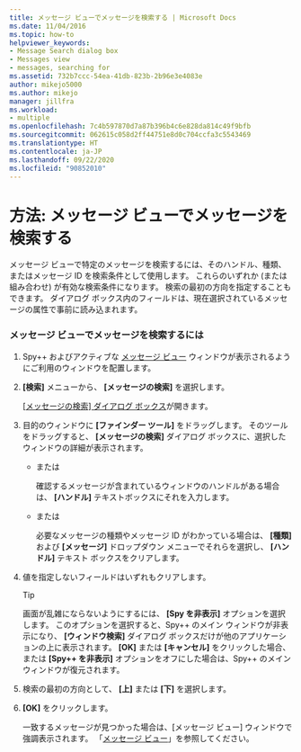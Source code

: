 ```yaml
---
title: メッセージ ビューでメッセージを検索する | Microsoft Docs
ms.date: 11/04/2016
ms.topic: how-to
helpviewer_keywords:
- Message Search dialog box
- Messages view
- messages, searching for
ms.assetid: 732b7ccc-54ea-41db-823b-2b96e3e4083e
author: mikejo5000
ms.author: mikejo
manager: jillfra
ms.workload:
- multiple
ms.openlocfilehash: 7c4b597870d7a87b396b4c6e828da814c49f9bfb
ms.sourcegitcommit: 062615c058d2ff44751e8d0c704ccfa3c5543469
ms.translationtype: HT
ms.contentlocale: ja-JP
ms.lasthandoff: 09/22/2020
ms.locfileid: "90852010"
---
```

# <a name="how-to-search-for-a-message-in-messages-view"></a>方法: メッセージ ビューでメッセージを検索する
メッセージ ビューで特定のメッセージを検索するには、そのハンドル、種類、またはメッセージ ID を検索条件として使用します。 これらのいずれか (または組み合わせ) が有効な検索条件になります。 検索の最初の方向を指定することもできます。 ダイアログ ボックス内のフィールドは、現在選択されているメッセージの属性で事前に読み込まれます。

### <a name="to-search-for-a-message-in-messages-view"></a>メッセージ ビューでメッセージを検索するには

1. Spy++ およびアクティブな [メッセージ ビュー](../debugger/messages-view.md) ウィンドウが表示されるようにご利用のウィンドウを配置します。

2. **[検索]** メニューから、 **[メッセージの検索]** を選択します。

    [[メッセージの検索] ダイアログ ボックス](../debugger/message-search-dialog-box.md)が開きます。

3. 目的のウィンドウに **[ファインダー ツール]** をドラッグします。 そのツールをドラッグすると、 **[メッセージの検索]** ダイアログ ボックスに、選択したウィンドウの詳細が表示されます。

   - または

     確認するメッセージが含まれているウィンドウのハンドルがある場合は、 **[ハンドル]** テキストボックスにそれを入力します。

   - または

     必要なメッセージの種類やメッセージ ID がわかっている場合は、 **[種類]** および **[メッセージ]** ドロップダウン メニューでそれらを選択し、 **[ハンドル]** テキスト ボックスをクリアします。

4. 値を指定しないフィールドはいずれもクリアします。

   > [!TIP]
   > 画面が乱雑にならないようにするには、 **[Spy を非表示]** オプションを選択します。 このオプションを選択すると、Spy++ のメイン ウィンドウが非表示になり、 **[ウィンドウ検索]** ダイアログ ボックスだけが他のアプリケーションの上に表示されます。 **[OK]** または **[キャンセル]** をクリックした場合、または **[Spy++ を非表示]** オプションをオフにした場合は、Spy++ のメイン ウィンドウが復元されます。

5. 検索の最初の方向として、 **[上]** または **[下]** を選択します。

6. **[OK]** をクリックします。

   一致するメッセージが見つかった場合は、[メッセージ ビュー] ウィンドウで強調表示されます。 「[メッセージ ビュー](../debugger/messages-view.md)」を参照してください。